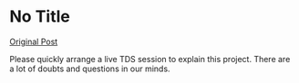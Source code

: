 # No Title

[Original Post](https://discourse.onlinedegree.iitm.ac.in/t/169029/5)

<p>Please quickly arrange a live TDS session to explain this project. There are a lot of doubts and questions in our minds.</p>